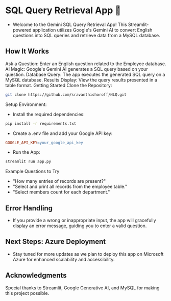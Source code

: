 # SQL Query Retrieval App 🚀
 - Welcome to the Gemini SQL Query Retrieval App! This Streamlit-powered application utilizes Google's Gemini AI to convert English questions into SQL queries and retrieve data from a MySQL database.

## How It Works
Ask a Question: Enter an English question related to the Employee database.
AI Magic: Google's Gemini AI generates a SQL query based on your question.
Database Query: The app executes the generated SQL query on a MySQL database.
Results Display: View the query results presented in a table format.
Getting Started
Clone the Repository:

```bash
git clone https://github.com/sravanthishoroff/NLQ.git
```

Setup Environment:

- Install the required dependencies:
```bash
pip install -r requirements.txt
```

- Create a .env file and add your Google API key:
```makefile
GOOGLE_API_KEY=your_google_api_key
```
- Run the App:
```bash
streamlit run app.py
```
 Example Questions to Try
- "How many entries of records are present?"
- "Select and print all records from the employee table."
- "Select members count for each department."
  
## Error Handling
- If you provide a wrong or inappropriate input, the app will gracefully display an error message, guiding you to enter a valid question.

## Next Steps: Azure Deployment
- Stay tuned for more updates as we plan to deploy this app on Microsoft Azure for enhanced scalability and accessibility.

## Acknowledgments
Special thanks to Streamlit, Google Generative AI, and MySQL for making this project possible.
